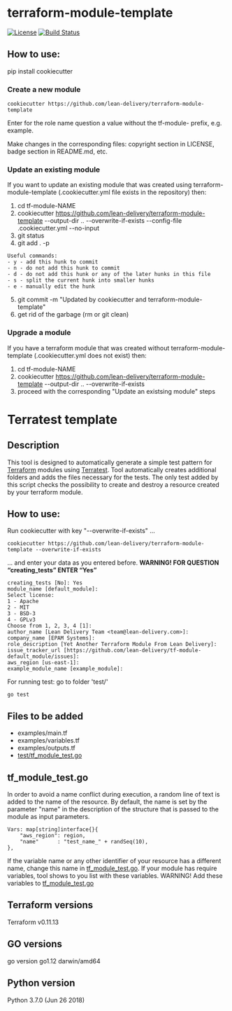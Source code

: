 # terraform-module-template

[![License](https://img.shields.io/badge/license-Apache-green.svg?style=flat)](https://raw.githubusercontent.com/lean-delivery/terraform-module-template/master/LICENSE)
[![Build Status](https://travis-ci.org/lean-delivery/terraform-module-template.svg?branch=master)](https://travis-ci.org/lean-delivery/terraform-module-template)

## How to use:

pip install cookiecutter

### Create a new module

```
cookiecutter https://github.com/lean-delivery/terraform-module-template
```

Enter for the role name question a value without the tf-module- prefix, e.g. example.

Make changes in the corresponding files: copyright section in LICENSE, badge section in README.md, etc.

### Update an existing module

If you want to update an existing module that was created using terraform-module-template (.cookiecutter.yml file exists in the repository) then:

1. cd tf-module-NAME
2. cookiecutter https://github.com/lean-delivery/terraform-module-template --output-dir .. --overwrite-if-exists --config-file .cookiecutter.yml --no-input
3. git status
4. git add . -p

```
Useful commands:
- y - add this hunk to commit
- n - do not add this hunk to commit
- d - do not add this hunk or any of the later hunks in this file
- s - split the current hunk into smaller hunks
- e - manually edit the hunk
```

5. git commit -m "Updated by cookiecutter and terraform-module-template"
6. get rid of the garbage (rm or git clean)

### Upgrade a module

If you have a terraform module that was created without terraform-module-template (.cookiecutter.yml does not exist) then:

1. cd tf-module-NAME
2. cookiecutter https://github.com/lean-delivery/terraform-module-template --output-dir .. --overwrite-if-exists
3. proceed with the corresponding "Update an existsing module" steps


# Terratest template

## Description
This tool is designed to automatically generate a simple test pattern for [Terraform](https://www.terraform.io/) modules using [Terratest](https://github.com/gruntwork-io/terratest). Tool automatically creates additional folders and adds the files necessary for the tests. The only test added by this script checks the possibility to create and destroy a resource created by your terraform module.

## How to use:

Run cookiecutter with key "--overwrite-if-exists" ...

```hcl
cookiecutter https://github.com/lean-delivery/terraform-module-template --overwrite-if-exists
```
... and enter your data as you entered before. **WARNING! FOR QUESTION “creating_tests” ENTER “Yes”**
```hcl
creating_tests [No]: Yes
module_name [default_module]:
Select license:
1 - Apache
2 - MIT
3 - BSD-3
4 - GPLv3
Choose from 1, 2, 3, 4 [1]:
author_name [Lean Delivery Team <team@lean-delivery.com>]:
company_name [EPAM Systems]:
role_description [Yet Another Terraform Module From Lean Delivery]:
issue_tracker_url [https://github.com/lean-delivery/tf-module-default_module/issues]:
aws_region [us-east-1]:
example_module_name [example_module]:
```

For running test:
go to folder 'test/'
```hcl
go test
```

## Files to be added
 * examples/main.tf
 * examples/variables.tf
 * examples/outputs.tf
 * [test/tf_module_test.go](tf-module-%7B%7B%cookiecutter.module_name%20%7D%7D/test/tf_module_test.go)

## tf_module_test.go
In order to avoid a name conflict during execution, a random line of text is added to the name of the resource. By default, the name is set by the parameter "name" in the description of the structure that is passed to the module as input parameters.
```hcl
Vars: map[string]interface{}{
    "aws_region": region,
    "name"      : "test_name_" + randSeq(10),
},
```
If the variable name or any other identifier of your resource has a different name, change this name in [tf_module_test.go](tf-module-%7B%7B%cookiecutter.module_name%20%7D%7D/test/tf_module_test.go).
If your module has require variables, tool shows to you list with these variables. WARNING! Add these variables to [tf_module_test.go](tf-module-%7B%7B%cookiecutter.module_name%20%7D%7D/test/tf_module_test.go)


## Terraform versions
Terraform v0.11.13


## GO versions
go version go1.12 darwin/amd64


## Python version
Python 3.7.0 (Jun 26 2018)
